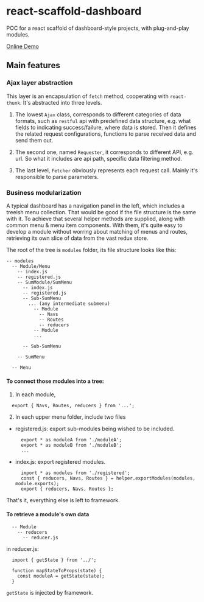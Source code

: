 # react-scaffold-dashboard

POC for a react scaffold of dashboard-style projects, with plug-and-play modules.

[Online Demo](https://roneyrao.github.io/react-scaffold-dashboard)

## Main features

### Ajax layer abstraction

This layer is an encapsulation of `fetch` method, cooperating with `react-thunk`. It's abstracted into three levels.

1. The lowest `Ajax` class, corresponds to different categories of data formats, such as `restful` api with predefined data structure, e.g. what fields to indicating success/failure, where data is stored. Then it defines the related request configurations, functions to parse received data and send them out.

2. The second one, named `Requester`, it corresponds to different API, e.g. url. So what it includes are api path, specific data filtering method.

3. The last level, `Fetcher` obviously represents each request call. Mainly it's responsible to parse parameters.


### Business modularization

A typical dashboard has a navigation panel in the left, which includes a treeish menu collection. That would be good if the file structure is the same with it. To achieve that several helper methods are supplied, along with common menu & menu item components. With them, it's quite easy to develop a module without worring about matching of menus and routes, retrieving its own slice of data from the vast redux store.

The root of the tree is `modules` folder, its file structure looks like this:

```
-- modules
  -- Module/Menu
    -- index.js
    -- registered.js
    -- SumModule/SumMenu
      -- index.js
      -- registered.js
      -- Sub-SumMenu
        ... (any intermediate submenu)
          -- Module
            -- Navs
            -- Routes
            -- reducers
          -- Module
          ...

      -- Sub-SumMenu

    -- SumMenu

  -- Menu
```

#### To connect those modules into a tree:

1. In each module, 

```
  export { Navs, Routes, reducers } from '...';

```

2. In each upper menu folder, include two files

  - registered.js: export sub-modules being wished to be included.

    ```
      export * as moduleA from './moduleA';
      export * as moduleB from './moduleB';
      ...
    ```
  - index.js: export registered modules.

    ```
      import * as modules from './registered';
      const { reducers, Navs, Routes } = helper.exportModules(modules, module.exports);
      export { reducers, Navs, Routes };
    ```

That's it, everything else is left to framework.

#### To retrieve a module's own data
```
  -- Module
    -- reducers
      -- reducer.js
```

in reducer.js:

```
  import { getState } from '../';

  function mapStateToProps(state) {
    const moduleA = getState(state);
  }
```

`getState` is injected by framework.
